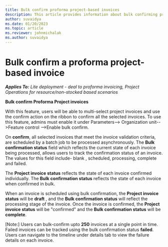 ```yaml
---
title: Bulk confirm proforma project-based invoices
description: This article provides information about bulk confirming proforma project-based invoices. 
author: suvaidya
ms.date: 01/20/2023
ms.topic: article
ms.reviewer: johnmichalak
ms.author: suvaidya
---
```

# Bulk confirm a proforma project-based invoice

_**Applies To:** Lite deployment - deal to proforma invoicing, Project Operations for resource/non-stocked based scenarios_

**Bulk confirm Proforma Project invoices**

With this feature, users will be able to multi-select project invoices and use the confirm action on the ribbon to confirm all the selected invoices. 
To use this feature, admins must enable it under Parameters--> Organization unit-->Feature control -->Enable bulk confirm. 

On **confirm**, all selected invoices that meet the invoice validation criteria, are scheduled by a batch job to be processed asynchronously. The **Bulk confirmation status** field which reflects the current state of each invoice being processed, allows users to track the confirmation status of an invoice.
The values for this field include-  blank , scheduled, processing, complete and failed. 

The **Project invoice status** reflects the state of each invoice confirmed individually.  The **Bulk confirmation status** reflects the state of each invoice when confirmed in bulk.

When an invoice is scheduled using bulk confirmation, the **Project invoice status** will be **draft** , and the **Bulk confirmation status** will reflect the processing stage of the invoice.  Once the invoice is confirmed, the **Project invoice status** will be "confirmed" and the **Bulk confirmation status** will be **complete**. 

[Note:]
Users can bulk-confirm upto **250** invoices at a single point in time. 
Failed invoices can be tracked using the bulk confirmation status **failed**. Users can navigate to the timeline under details tab to view the failure details on each invoice.
